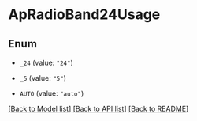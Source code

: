 # ApRadioBand24Usage

## Enum


* `_24` (value: `"24"`)

* `_5` (value: `"5"`)

* `AUTO` (value: `"auto"`)


[[Back to Model list]](../README.md#documentation-for-models) [[Back to API list]](../README.md#documentation-for-api-endpoints) [[Back to README]](../README.md)


